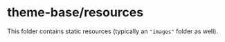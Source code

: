 # theme-base/resources

This folder contains static resources (typically an `"images"` folder as well).

